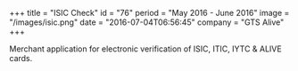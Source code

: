+++
title = "ISIC Check"
id = "76"
period = "May 2016 - June 2016"
image = "/images/isic.png"
date = "2016-07-04T06:56:45"
company = "GTS Alive"
+++

Merchant application for electronic verification of ISIC, ITIC, IYTC &amp; ALIVE cards.